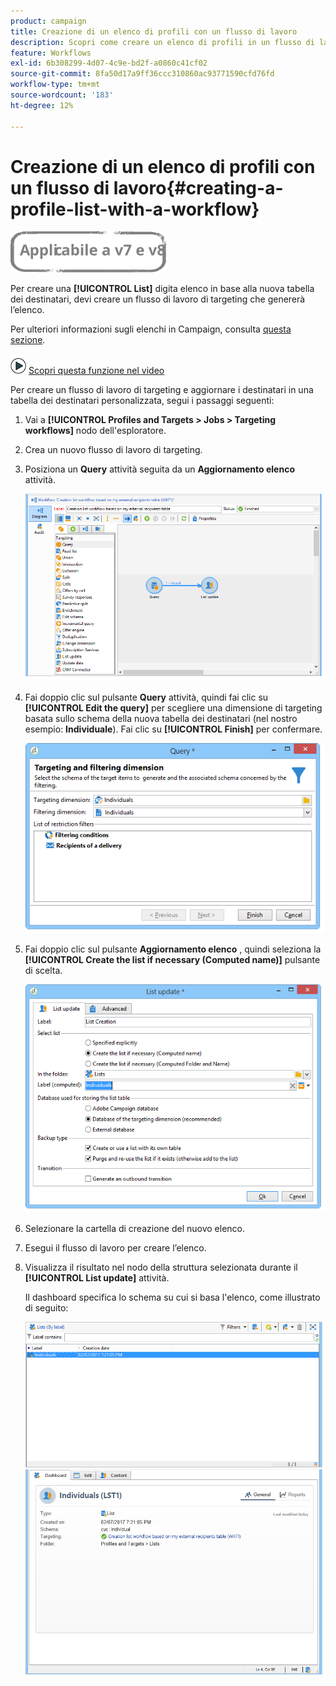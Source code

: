 ```yaml
---
product: campaign
title: Creazione di un elenco di profili con un flusso di lavoro
description: Scopri come creare un elenco di profili in un flusso di lavoro
feature: Workflows
exl-id: 6b308299-4d07-4c9e-bd2f-a0860c41cf02
source-git-commit: 8fa50d17a9ff36ccc310860ac93771590cfd76fd
workflow-type: tm+mt
source-wordcount: '183'
ht-degree: 12%

---
```


# Creazione di un elenco di profili con un flusso di lavoro{#creating-a-profile-list-with-a-workflow}

![](../../assets/common.svg)

Per creare una **[!UICONTROL List]** digita elenco in base alla nuova tabella dei destinatari, devi creare un flusso di lavoro di targeting che genererà l’elenco.

Per ulteriori informazioni sugli elenchi in Campaign, consulta [questa sezione](../../platform/using/creating-and-managing-lists.md#about-lists-in-adobe-campaign).

![](assets/do-not-localize/how-to-video.png) [Scopri questa funzione nel video](../../platform/using/creating-and-managing-lists.md#create-list-in-a-wf-video)

Per creare un flusso di lavoro di targeting e aggiornare i destinatari in una tabella dei destinatari personalizzata, segui i passaggi seguenti:

1. Vai a **[!UICONTROL Profiles and Targets > Jobs > Targeting workflows]** nodo dell&#39;esploratore.
1. Crea un nuovo flusso di lavoro di targeting.
1. Posiziona un **Query** attività seguita da un **Aggiornamento elenco** attività.

   ![](assets/mapping_create_list_workflow01.png)

1. Fai doppio clic sul pulsante **Query** attività, quindi fai clic su **[!UICONTROL Edit the query]** per scegliere una dimensione di targeting basata sullo schema della nuova tabella dei destinatari (nel nostro esempio: **Individuale**). Fai clic su **[!UICONTROL Finish]** per confermare.

   ![](assets/mapping_create_list_workflow03.png)

1. Fai doppio clic sul pulsante **Aggiornamento elenco** , quindi seleziona la **[!UICONTROL Create the list if necessary (Computed name)]** pulsante di scelta.

   ![](assets/mapping_create_list_workflow02.png)

1. Selezionare la cartella di creazione del nuovo elenco.
1. Esegui il flusso di lavoro per creare l’elenco.
1. Visualizza il risultato nel nodo della struttura selezionata durante il **[!UICONTROL List update]** attività.

   Il dashboard specifica lo schema su cui si basa l&#39;elenco, come illustrato di seguito:

   ![](assets/mapping_list_view.png)
